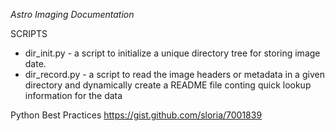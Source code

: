 *Astro Imaging Documentation*

SCRIPTS
* dir_init.py - a script to initialize a unique directory tree for storing image date.
* dir_record.py - a script to read the image headers or metadata in a given directory and dynamically create a README file conting quick lookup information for the data

Python Best Practices
https://gist.github.com/sloria/7001839
